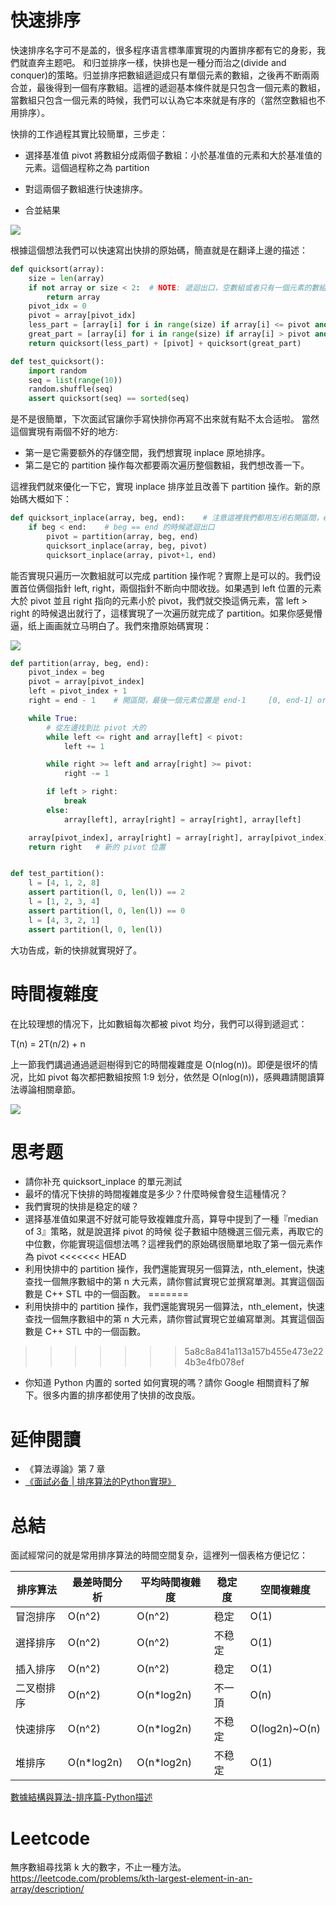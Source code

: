 # 快速排序

快速排序名字可不是盖的，很多程序语言標準庫實現的内置排序都有它的身影，我們就直奔主题吧。
和归並排序一樣，快排也是一種分而治之(divide and conquer)的策略。归並排序把數組遞迴成只有單個元素的數組，之後再不断兩兩
合並，最後得到一個有序數組。這裡的遞迴基本條件就是只包含一個元素的數組，當數組只包含一個元素的時候，我們可以认為它本來就是有序的（當然空數組也不用排序）。

快排的工作過程其實比较簡單，三步走：

- 選择基准值 pivot 將數組分成兩個子數組：小於基准值的元素和大於基准值的元素。這個過程称之為 partition

- 對這兩個子數組進行快速排序。

- 合並結果

![](./quick_sort.png)

根據這個想法我們可以快速寫出快排的原始碼，簡直就是在翻译上邊的描述：

```py
def quicksort(array):
    size = len(array)
    if not array or size < 2:  # NOTE: 遞迴出口，空數組或者只有一個元素的數組都是有序的
        return array
    pivot_idx = 0
    pivot = array[pivot_idx]
    less_part = [array[i] for i in range(size) if array[i] <= pivot and pivot_idx != i]
    great_part = [array[i] for i in range(size) if array[i] > pivot and pivot_idx != i]
    return quicksort(less_part) + [pivot] + quicksort(great_part)

def test_quicksort():
    import random
    seq = list(range(10))
    random.shuffle(seq)
    assert quicksort(seq) == sorted(seq)
```
是不是很簡單，下次面試官讓你手寫快排你再寫不出來就有點不太合适啦。 當然這個實現有兩個不好的地方:

- 第一是它需要额外的存儲空間，我們想實現 inplace 原地排序。
- 第二是它的 partition 操作每次都要兩次遍历整個數組，我們想改善一下。

這裡我們就來優化一下它，實現 inplace 排序並且改善下 partition 操作。新的原始碼大概如下：

```py
def quicksort_inplace(array, beg, end):    # 注意這裡我們都用左闭右開區間，end 傳入 len(array)
    if beg < end:    # beg == end 的時候遞迴出口
        pivot = partition(array, beg, end)
        quicksort_inplace(array, beg, pivot)
        quicksort_inplace(array, pivot+1, end)
```

能否實現只遍历一次數組就可以完成 partition 操作呢？實際上是可以的。我們设置首位俩個指針 left, right，兩個指針不断向中間收拢。如果遇到 left 位置的元素大於 pivot 並且 right 指向的元素小於 pivot，我們就交換這俩元素，當 left > right 的時候退出就行了，這樣實現了一次遍历就完成了 partition。如果你感覺懵逼，纸上画画就立马明白了。我們來撸原始碼實現：

![](./partition.png)

```py
def partition(array, beg, end):
    pivot_index = beg
    pivot = array[pivot_index]
    left = pivot_index + 1
    right = end - 1    # 開區間，最後一個元素位置是 end-1     [0, end-1] or [0: end)，括号表示開區間

    while True:
        # 從左邊找到比 pivot 大的
        while left <= right and array[left] < pivot:
            left += 1

        while right >= left and array[right] >= pivot:
            right -= 1

        if left > right:
            break
        else:
            array[left], array[right] = array[right], array[left]

    array[pivot_index], array[right] = array[right], array[pivot_index]
    return right   # 新的 pivot 位置


def test_partition():
    l = [4, 1, 2, 8]
    assert partition(l, 0, len(l)) == 2
    l = [1, 2, 3, 4]
    assert partition(l, 0, len(l)) == 0
    l = [4, 3, 2, 1]
    assert partition(l, 0, len(l))
```

大功告成，新的快排就實現好了。

# 時間複雜度
在比较理想的情况下，比如數組每次都被 pivot 均分，我們可以得到遞迴式：

T(n) = 2T(n/2) + n

上一節我們講過通過遞迴樹得到它的時間複雜度是 O(nlog(n))。即便是很坏的情况，比如 pivot 每次都把數組按照 1:9 划分，依然是 O(nlog(n))，感興趣請閱讀算法導論相關章節。

![](quicksort_worst.png)


# 思考题
- 請你补充 quicksort_inplace 的單元測試
- 最坏的情况下快排的時間複雜度是多少？什麼時候會發生這種情况？
- 我們實現的快排是稳定的啵？
- 選择基准值如果選不好就可能导致複雜度升高，算导中提到了一種『median of 3』策略，就是說選择 pivot 的時候 從子數組中随機選三個元素，再取它的中位數，你能實現這個想法嗎？這裡我們的原始碼很簡單地取了第一個元素作為 pivot
<<<<<<< HEAD
- 利用快排中的 partition 操作，我們還能實現另一個算法，nth_element，快速查找一個無序數組中的第 n 大元素，請你嘗試實現它並撰寫單測。其實這個函數是 C++ STL 中的一個函數。
=======
- 利用快排中的 partition 操作，我們還能實現另一個算法，nth_element，快速查找一個無序數組中的第 n 大元素，請你嘗試實現它並编寫單測。其實這個函數是 C++ STL 中的一個函數。
>>>>>>> 5a8c8a841a113a157b455e473e224b3e4fb078ef
- 你知道 Python 内置的 sorted 如何實現的嗎？請你 Google 相關資料了解下。很多内置的排序都使用了快排的改良版。


# 延伸閱讀
- 《算法導論》第 7 章
- [《面試必备 | 排序算法的Python實現》](https://zhuanlan.zhihu.com/p/36419582)

# 总結

面試經常问的就是常用排序算法的時間空間复杂，這裡列一個表格方便记忆：

| 排序算法   | 最差時間分析 | 平均時間複雜度 | 稳定度 | 空間複雜度     |
|------------|--------------|----------------|--------|----------------|
| 冒泡排序   | O(n^2)       | O(n^2)         | 稳定   | O(1)           |
| 選择排序   | O(n^2)       | O(n^2)         | 不稳定 | O(1)           |
| 插入排序   | O(n^2)       | O(n^2)         | 稳定   | O(1)           |
| 二叉樹排序 | O(n^2)       | O(n\*log2n)    | 不一頂 | O(n)           |
| 快速排序   | O(n^2)       | O(n\*log2n)    | 不稳定 | O(log2n)\~O(n) |
| 堆排序     | O(n\*log2n)  | O(n\*log2n)    | 不稳定 | O(1)           |

[數據結構與算法-排序篇-Python描述](https://blog.csdn.net/mrlevo520/article/details/77829204<Paste>)

# Leetcode

無序數組尋找第 k 大的數字，不止一種方法。
https://leetcode.com/problems/kth-largest-element-in-an-array/description/
